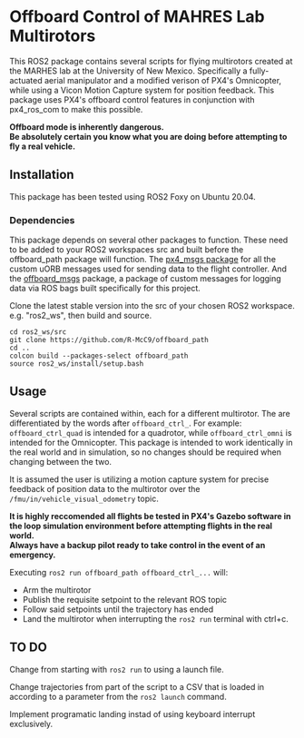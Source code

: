 # Offboard Control of MAHRES Lab Multirotors

This ROS2 package contains several scripts for flying multirotors created at the MARHES lab at the University of New Mexico. Specifically a fully-actuated aerial manipulator and a modified verison of PX4's Omnicopter, while using a Vicon Motion Capture system for position feedback. This package uses PX4's offboard control features in conjunction with px4_ros_com to make this possible.

**Offboard mode is inherently dangerous. <br>
Be absolutely certain you know what you are doing before attempting to fly a real vehicle.**

## Installation
This package has been tested using ROS2 Foxy on Ubuntu 20.04.

### Dependencies
This package depends on several other packages to function. These need to be added to your ROS2 workspaces src and built before the offboard_path package will function.
The [px4_msgs package](https://github.com/PX4/px4_msgs) for all the custom uORB messages used for sending data to the flight controller.
And the [offboard_msgs](https://github.com/R-McC9/offboard_msgs) package, a package of custom messages for logging data via ROS bags built specifically for this project.

Clone the latest stable version into the src of your chosen ROS2 workspace. e.g. "ros2_ws", then build and source.

```
cd ros2_ws/src
git clone https://github.com/R-McC9/offboard_path
cd ..
colcon build --packages-select offboard_path
source ros2_ws/install/setup.bash
```

## Usage

Several scripts are contained within, each for a different multirotor. The are differentiated by the words after ```offboard_ctrl_```. For example: ```offboard_ctrl_quad``` is intended for a quadrotor, while ```offboard_ctrl_omni``` is intended for the Omnicopter.
This package is intended to work identically in the real world and in simulation, so no changes should be required when changing between the two.

It is assumed the user is utilizing a motion capture system for precise feedback of position data to the multirotor over the ```/fmu/in/vehicle_visual_odometry``` topic.

**It is highly reccomended all flights be tested in PX4's Gazebo software in the loop simulation environment before attempting flights in the real world. <br>
Always have a backup pilot ready to take control in the event of an emergency.**

Executing ```ros2 run offboard_path offboard_ctrl_...``` will:
- Arm the multirotor
- Publish the requisite setpoint to the relevant ROS topic
- Follow said setpoints until the trajectory has ended
- Land the multirotor when interrupting the ```ros2 run``` terminal with ctrl+c.

## TO DO
Change from starting with ```ros2 run``` to using a launch file.

Change trajectories from part of the script to a CSV that is loaded in according to a parameter from the ```ros2 launch``` command.

Implement programatic landing instad of using keyboard interrupt exclusively.
